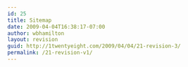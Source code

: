 ```yaml
---
id: 25
title: Sitemap
date: 2009-04-04T16:38:17-07:00
author: wbhamilton
layout: revision
guid: http://1twentyeight.com/2009/04/04/21-revision-3/
permalink: /21-revision-v1/
---
```

